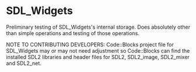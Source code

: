 # SDL_Widgets
Preliminary testing of SDL_Widgets's internal storage. Does absolutely other than simple operations and testing of those operations.

NOTE TO CONTRIBUTING DEVELOPERS: Code::Blocks project file for SDL_Widgets may or may not need adjustment so Code::Blocks can find the installed SDL2 libraries and header files for SDL2, SDL2_image, SDL2_mixer and SDL2_net.
